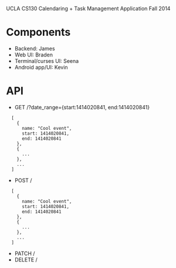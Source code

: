 UCLA CS130 Calendaring + Task Management Application
Fall 2014


Components
==========
- Backend: James
- Web UI: Braden
- Terminal/curses UI: Seena
- Android app/UI: Kevin

API
===
- GET /?date_range={start:1414020841, end:1414020841}
```
  [
    {
      name: "Cool event",
      start: 1414020841,
      end: 1414020841
    },
    {
      ...
    },
    ...
  ]
```
- POST /
```
  [
    {
      name: "Cool event",
      start: 1414020841,
      end: 1414020841
    },
    {
      ...
    },
    ...
  ]
```
- PATCH /<hash> 
- DELETE /<hash> 
